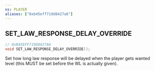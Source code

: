 ```yaml
---
ns: PLAYER
aliases: ["0xb45eff719d8427a6"]
---
```

## SET_LAW_RESPONSE_DELAY_OVERRIDE

```c
// 0xB45EFF719D8427A6
void SET_LAW_RESPONSE_DELAY_OVERRIDE();
```

Set how long law response will be delayed when the player gets wanted level (this MUST be set before the WL is actually given).

